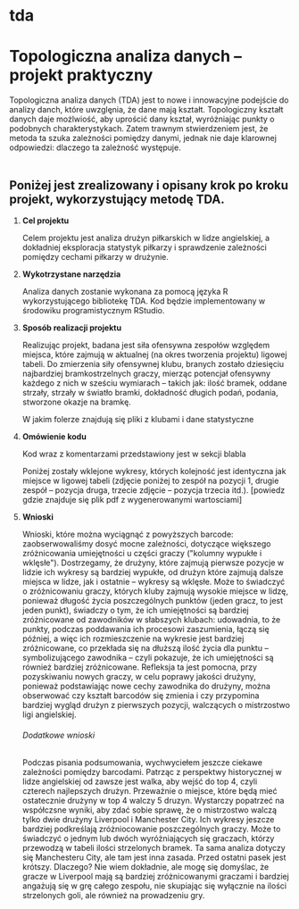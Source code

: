 # tda
<h1><b>Topologiczna analiza danych</b> – projekt praktyczny</h1>

Topologiczna analiza danych (TDA) jest to nowe i innowacyjne podejście do analizy danch, które uwzglęnia, że dane mają kształt. Topologiczny kształt danych daje możlwiość, aby uprościć dany kształ, wyróżniając punkty o podobnych charakterystykach. Zatem trawnym stwierdzeniem jest, że metoda ta szuka zależności pomiędzy danymi, jednak nie daje klarownej odpowiedzi: dlaczego ta zależność występuje.    
<br>
<h2>Poniżej jest zrealizowany i opisany krok po kroku projekt, wykorzystujący metodę TDA.</h2>
<ol>
  
  <!-- 1 -->
  
  <li><b>Cel projektu</b></li>
<p>Celem projektu jest analiza drużyn piłkarskich w lidze angielskiej, a dokładniej eksploracja statystyk piłkarzy i sprawdzenie zależności pomiędzy cechami piłkarzy w drużynie.</p>

  <!-- 2 -->
  

<li><b>Wykotrzystane narzędzia</b></li>
  <p>Analiza danych zostanie wykonana za pomocą języka R wykorzystującego bibliotekę TDA. Kod będzie implementowany w środowiku programistycznym RStudio.</p>
  
   <!-- 3 -->
  

<li><b>Sposób realizacji projektu</b></li>
  <p>Realizując projekt, badana jest siła ofensywna zespołów względem miejsca, które zajmują w aktualnej (na okres tworzenia projektu) ligowej tabeli. Do zmierzenia siły ofensywnej klubu, branych zostało dziesięciu najbardziej bramkostrzelnych graczy, mierząc potencjał ofensywny każdego z nich w sześciu wymiarach – takich jak: ilość bramek, oddane strzały, strzały w światło bramki, dokładność długich podań, podania, stworzone okazje na bramkę. 
  
  <p>W jakim folerze znajdują się pliki z klubami i dane statystyczne </p>
 </p>


   <!-- 4 -->
<li><b>Omówienie kodu</b></li>

<p>Kod wraz z komentarzami przedstawiony jest w sekcji blabla </p>
<p>Poniżej zostały wklejone wykresy, których kolejność jest identyczna jak miejsce w ligowej tabeli (zdjęcie poniżej to zespół na pozycji 1, drugie zespół – pozycja druga,   trzecie zdjęcie – pozycja trzecia itd.).
[powiedz gdzie znajduje się plik pdf z wygenerowanymi wartosciami]
</p>

   <!-- 5 -->
<li><b>Wnioski</b></li>
<p>Wnioski, które można wyciągnąć z powyższych barcode: zaobserwowaliśmy dosyć mocne zależności, dotyczące większego zróżnicowania umiejętności u części graczy ("kolumny wypukłe i wklęsłe").  Dostrzegamy, że drużyny, które zajmują pierwsze pozycje w lidzie ich wykresy są bardziej wypukłe, od drużyn które zajmują dalsze miejsca w lidze, jak i ostatnie – wykresy są wklęsłe. Może to świadczyć o zróżnicowaniu graczy, których kluby zajmują wysokie miejsce w lidzę, ponieważ długość życia poszczególnych punktów (jeden gracz, to jest jeden punkt), świadczy o tym, że ich umiejętności są bardziej zróżnicowane od zawodników w słabszych klubach: udowadnia, to że punkty, podczas poddawania ich procesowi zaszumienia, łączą się później, a więc ich rozmieszczenie na wykresie jest bardziej zróżnicowane, co przekłada się na dłuższą ilość życia dla punktu – symbolizującego zawodnika – czyli pokazuje, że ich umiejętności są również bardziej zróżnicowane. 
Refleksja ta jest pomocna, przy pozyskiwaniu nowych graczy, w celu poprawy jakości drużyny, ponieważ podstawiając nowe cechy zawodnika do drużyny, można obserwować czy kształt barcodów się zmienia i czy przypomina bardziej wygląd drużyn z pierwszych pozycji, walczących o mistrzostwo ligi angielskiej. 
</p>

<h6>Dodatkowe wnioski</h6>
<p>Podczas pisania podsumowania, wychwyciełem jeszcze ciekawe zależności pomiędzy barcodami. Patrząc z perspektwy historycznej w lidze angielskiej od zawsze jest walka, aby wejść do top 4, czyli czterech najlepszych drużyn. Przeważnie o miejsce, które będą mieć ostatecznie drużyny w top 4 walczy 5 druzyn. Wystarczy popatrzeć na współczsne wyniki, aby zdać sobie sprawę, że o mistrzostwo walczą tylko dwie drużyny Liverpool i Manchester City. Ich wykresy jeszcze bardziej podkreślają zróżniocowanie poszczególnych graczy. Może to świadczyć o jednym lub dwóch wyróżniających się graczach, którzy przewodzą w tabeli ilości strzelonych bramek. Ta sama analiza dotyczy się Manchesteru City, ale tam jest inna zasada. Przed ostatni pasek jest krótszy. Dlaczego? Nie wiem dokładnie, ale mogę się domyślac, że gracze w Liverpool mają są bardziej zróżnicowanymi graczami i bardziej angażują się w grę całego zespołu, nie skupiając się wyłącznie na ilości strzelonych goli, ale również na prowadzeniu gry.</p>


</ol>
